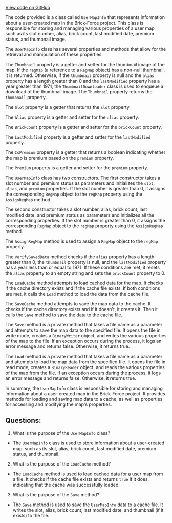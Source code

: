 [View code on GitHub](https://github.com/TieHaxJan/Brick-Force/Assembly-CSharp\UserMapInfo.cs)

The code provided is a class called `UserMapInfo` that represents information about a user-created map in the Brick-Force project. This class is responsible for storing and managing various properties of a user map, such as its slot number, alias, brick count, last modified date, premium status, and thumbnail image.

The `UserMapInfo` class has several properties and methods that allow for the retrieval and manipulation of these properties. 

The `Thumbnail` property is a getter and setter for the thumbnail image of the map. If the `regMap` (a reference to a `RegMap` object) has a non-null thumbnail, it is returned. Otherwise, if the `thumbnail` property is null and the `alias` property has a length greater than 0 and the `lastModified` property has a year greater than 1971, the `ThumbnailDownloader` class is used to enqueue a download of the thumbnail image. The `Thumbnail` property returns the `thumbnail` property.

The `Slot` property is a getter that returns the `slot` property.

The `Alias` property is a getter and setter for the `alias` property.

The `BrickCount` property is a getter and setter for the `brickCount` property.

The `LastModified` property is a getter and setter for the `lastModified` property.

The `IsPremium` property is a getter that returns a boolean indicating whether the map is premium based on the `premium` property.

The `Premium` property is a getter and setter for the `premium` property.

The `UserMapInfo` class has two constructors. The first constructor takes a slot number and premium status as parameters and initializes the `slot`, `alias`, and `premium` properties. If the slot number is greater than 0, it assigns the corresponding `RegMap` object to the `regMap` property using the `AssignRegMap` method.

The second constructor takes a slot number, alias, brick count, last modified date, and premium status as parameters and initializes all the corresponding properties. If the slot number is greater than 0, it assigns the corresponding `RegMap` object to the `regMap` property using the `AssignRegMap` method.

The `AssignRegMap` method is used to assign a `RegMap` object to the `regMap` property.

The `VerifySavedData` method checks if the `alias` property has a length greater than 0, the `thumbnail` property is null, and the `lastModified` property has a year less than or equal to 1971. If these conditions are met, it resets the `alias` property to an empty string and sets the `brickCount` property to 0.

The `LoadCache` method attempts to load cached data for the map. It checks if the cache directory exists and if the cache file exists. If both conditions are met, it calls the `Load` method to load the data from the cache file.

The `SaveCache` method attempts to save the map data to the cache. It checks if the cache directory exists and if it doesn't, it creates it. Then it calls the `Save` method to save the data to the cache file.

The `Save` method is a private method that takes a file name as a parameter and attempts to save the map data to the specified file. It opens the file in write mode, creates a `BinaryWriter` object, and writes the various properties of the map to the file. If an exception occurs during the process, it logs an error message and returns false. Otherwise, it returns true.

The `Load` method is a private method that takes a file name as a parameter and attempts to load the map data from the specified file. It opens the file in read mode, creates a `BinaryReader` object, and reads the various properties of the map from the file. If an exception occurs during the process, it logs an error message and returns false. Otherwise, it returns true.

In summary, the `UserMapInfo` class is responsible for storing and managing information about a user-created map in the Brick-Force project. It provides methods for loading and saving map data to a cache, as well as properties for accessing and modifying the map's properties.
## Questions: 
 1. What is the purpose of the `UserMapInfo` class?
- The `UserMapInfo` class is used to store information about a user-created map, such as its slot, alias, brick count, last modified date, premium status, and thumbnail.

2. What is the purpose of the `LoadCache` method?
- The `LoadCache` method is used to load cached data for a user map from a file. It checks if the cache file exists and returns `true` if it does, indicating that the cache was successfully loaded.

3. What is the purpose of the `Save` method?
- The `Save` method is used to save the `UserMapInfo` data to a cache file. It writes the slot, alias, brick count, last modified date, and thumbnail (if it exists) to the file.